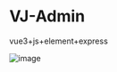 # VJ-Admin
vue3+js+element+express

![image](https://user-images.githubusercontent.com/100506081/216775010-dc241290-a8e2-4788-9386-bec98c8b4c6a.png)
